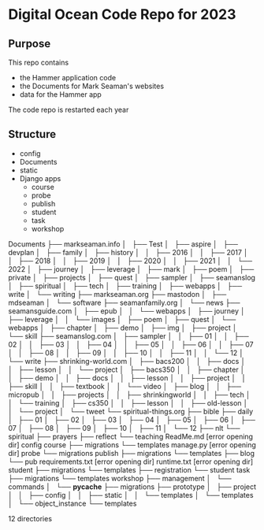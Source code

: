 # Digital Ocean Code Repo for 2023

## Purpose

This repo contains 

* the Hammer application code
* the Documents for Mark Seaman's websites
* data for the Hammer app

The code repo is restarted each year

## Structure

* config
* Documents
* static
* Django apps
    * course
    * probe
    * publish
    * student
    * task
    * workshop
   
Documents
├── markseaman.info
│   ├── Test
│   ├── aspire
│   ├── devplan
│   ├── family
│   ├── history
│   │   ├── 2016
│   │   ├── 2017
│   │   ├── 2018
│   │   ├── 2019
│   │   ├── 2020
│   │   ├── 2021
│   │   └── 2022
│   ├── journey
│   ├── leverage
│   ├── mark
│   ├── poem
│   ├── private
│   ├── projects
│   ├── quest
│   ├── sampler
│   ├── seamanslog
│   ├── spiritual
│   ├── tech
│   ├── training
│   ├── webapps
│   ├── write
│   └── writing
├── markseaman.org
├── mastodon
│   ├── mdseaman
│   └── software
├── seamanfamily.org
│   └── news
├── seamansguide.com
│   ├── epub
│   │   └── webapps
│   ├── journey
│   ├── leverage
│   │   └── images
│   ├── poem
│   ├── quest
│   └── webapps
│       ├── chapter
│       ├── demo
│       ├── img
│       ├── project
│       └── skill
├── seamanslog.com
│   ├── sampler
│   │   ├── 01
│   │   ├── 02
│   │   ├── 03
│   │   ├── 04
│   │   ├── 05
│   │   ├── 06
│   │   ├── 07
│   │   ├── 08
│   │   ├── 09
│   │   ├── 10
│   │   ├── 11
│   │   └── 12
│   └── write
├── shrinking-world.com
│   ├── bacs200
│   │   ├── docs
│   │   ├── lesson
│   │   └── project
│   ├── bacs350
│   │   ├── chapter
│   │   ├── demo
│   │   ├── docs
│   │   ├── lesson
│   │   ├── project
│   │   ├── skill
│   │   ├── textbook
│   │   └── video
│   ├── blog
│   │   ├── micropub
│   │   ├── projects
│   │   ├── shrinkingworld
│   │   ├── tech
│   │   └── training
│   ├── cs350
│   │   ├── lesson
│   │   ├── old-lesson
│   │   └── project
│   └── tweet
└── spiritual-things.org
    ├── bible
    ├── daily
    │   ├── 01
    │   ├── 02
    │   ├── 03
    │   ├── 04
    │   ├── 05
    │   ├── 06
    │   ├── 07
    │   ├── 08
    │   ├── 09
    │   ├── 10
    │   ├── 11
    │   └── 12
    ├── nlt
    └── spiritual
        ├── prayers
        ├── reflect
        └── teaching
ReadMe.md  [error opening dir]
config
course
├── migrations
└── templates
manage.py  [error opening dir]
probe
└── migrations
publish
├── migrations
└── templates
    ├── blog
    └── pub
requirements.txt  [error opening dir]
runtime.txt  [error opening dir]
student
├── migrations
└── templates
    ├── registration
    └── student
task
├── migrations
└── templates
workshop
├── management
│   └── commands
│       └── __pycache__
├── migrations
├── prototype
│   ├── project
│   │   ├── config
│   │   ├── static
│   │   └── templates
│   └── templates
│       └── object_instance
└── templates

12 directories
